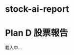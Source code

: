 # stock-ai-report
<!DOCTYPE html>
<html>
<head>
  <meta charset="utf-8">
  <title>Plan D 股票報告</title>
</head>
<body>
  <h1>Plan D 股票報告</h1>
  <div id="stock-info">載入中...</div>

  <script>
    const stockSymbol = 'AAPL'; // 台股記得加 .TW
const apiKey = '5cf6536c709248709723a7a9c13648d8'; // 字串！

    async function fetchStockPrice() {
const url = `https://api.twelvedata.com/price?symbol=${stockSymbol}&apikey=${5cf6536c709248709723a7a9c13648d8}`;

      try {
        const response = await fetch(url);
        const data = await response.json();
        if (data.price) {
          document.getElementById('stock-info').innerText =
            `${stockSymbol} 現價：$${data.price}`;
        } else {
          document.getElementById('stock-info').innerText =
            `錯誤：${JSON.stringify(data)}`;
        }
      } catch (error) {
        document.getElementById('stock-info').innerText = '資料載入失敗';
      }
    }

    fetchStockPrice();
  </script>
</body>
</html>